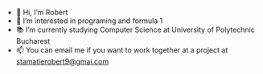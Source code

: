 - 👋 Hi, I’m Robert
- 👀 I’m interested in programing and formula 1
- 📚 I’m currently studying Computer Science at University of Polytechnic Bucharest
- 📫 You can email me if you want to work together at a project at stamatierobert9@gmai.com

<!---
stamatierobert9/stamatierobert9 is a ✨ special ✨ repository because its `README.md` (this file) appears on your GitHub profile.
You can click the Preview link to take a look at your changes.
--->
